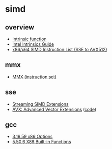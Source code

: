 # simd

## overview

- [Intrinsic function](https://en.wikipedia.org/wiki/Intrinsic_function)
- [Intel Intrinsics Guide](https://www.intel.com/content/www/us/en/docs/intrinsics-guide/index.html)
- [x86/x64 SIMD Instruction List (SSE to AVX512)](https://www.officedaytime.com/simd512e/)

## mmx

- [MMX (instruction set)](https://en.wikipedia.org/wiki/MMX_(instruction_set))

## sse

- [Streaming SIMD Extensions](https://en.wikipedia.org/wiki/Streaming_SIMD_Extensions)
- [AVX: Advanced Vector Extensions](https://www.cs.uaf.edu/courses/cs441/notes/avx/) ([code](./avx/AVX%20Advanced%20Vector%20Extensions))

## gcc

- [3.19.59 x86 Options](https://gcc.gnu.org/onlinedocs/gcc/x86-Options.html)
- [5.50.6 X86 Built-in Functions](https://gcc.gnu.org/onlinedocs/gcc-4.4.1/gcc/X86-Built_002din-Functions.html)
